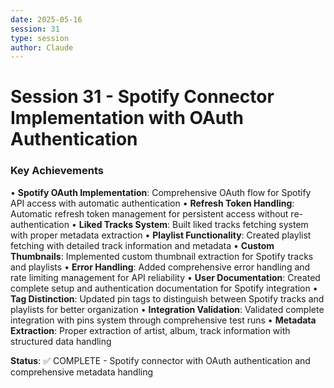 ```yaml
---
date: 2025-05-16
session: 31
type: session
author: Claude
---
```


# Session 31 - Spotify Connector Implementation with OAuth Authentication

### Key Achievements
• **Spotify OAuth Implementation**: Comprehensive OAuth flow for Spotify API access with automatic authentication
• **Refresh Token Handling**: Automatic refresh token management for persistent access without re-authentication
• **Liked Tracks System**: Built liked tracks fetching system with proper metadata extraction
• **Playlist Functionality**: Created playlist fetching with detailed track information and metadata
• **Custom Thumbnails**: Implemented custom thumbnail extraction for Spotify tracks and playlists
• **Error Handling**: Added comprehensive error handling and rate limiting management for API reliability
• **User Documentation**: Created complete setup and authentication documentation for Spotify integration
• **Tag Distinction**: Updated pin tags to distinguish between Spotify tracks and playlists for better organization
• **Integration Validation**: Validated complete integration with pins system through comprehensive test runs
• **Metadata Extraction**: Proper extraction of artist, album, track information with structured data handling

**Status**: ✅ COMPLETE - Spotify connector with OAuth authentication and comprehensive metadata handling

